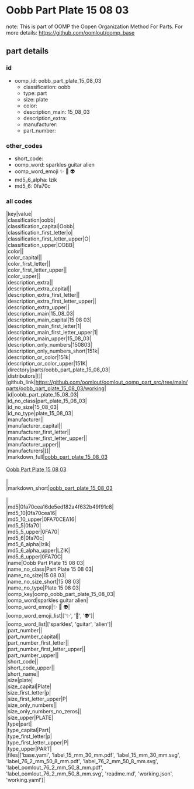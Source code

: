 # Oobb Part Plate 15 08 03  

note: This is part of OOMP the Oopen Organization Method For Parts. For more details: https://github.com/oomlout/oomp_base

##  part details





### id
* oomp_id: oobb_part_plate_15_08_03
  * classification: oobb
  * type: part
  * size: plate
  * color: 
  * description_main: 15_08_03
  * description_extra: 
  * manufacturer: 
  * part_number: 

### other_codes
* short_code: 
* oomp_word: sparkles guitar alien
* oomp_word_emoji :sparkles: :guitar: :alien:
* md5_6_alpha: lzik
* md5_6: 0fa70c

### all codes 
|key|value|  
|classification|oobb|  
|classification_capital|Oobb|  
|classification_first_letter|o|  
|classification_first_letter_upper|O|  
|classification_upper|OOBB|  
|color||  
|color_capital||  
|color_first_letter||  
|color_first_letter_upper||  
|color_upper||  
|description_extra||  
|description_extra_capital||  
|description_extra_first_letter||  
|description_extra_first_letter_upper||  
|description_extra_upper||  
|description_main|15_08_03|  
|description_main_capital|15 08 03|  
|description_main_first_letter|1|  
|description_main_first_letter_upper|1|  
|description_main_upper|15_08_03|  
|description_only_numbers|150803|  
|description_only_numbers_short|151k|  
|description_or_color|151k|  
|description_or_color_upper|151K|  
|directory|parts/oobb_part_plate_15_08_03|  
|distributors|[]|  
|github_link|https://github.com/oomlout/oomlout_oomp_part_src/tree/main/parts/oobb_part_plate_15_08_03/working|  
|id|oobb_part_plate_15_08_03|  
|id_no_class|part_plate_15_08_03|  
|id_no_size|15_08_03|  
|id_no_type|plate_15_08_03|  
|manufacturer||  
|manufacturer_capital||  
|manufacturer_first_letter||  
|manufacturer_first_letter_upper||  
|manufacturer_upper||  
|manufacturers|[]|  
|markdown_full|[oobb_part_plate_15_08_03](https://github.com/oomlout/oomlout_oomp_part_src/tree/main/parts/oobb_part_plate_15_08_03/working)<br>[](https://github.com/oomlout/oomlout_oomp_part_src/tree/main/parts/oobb_part_plate_15_08_03/working)<br>[Oobb Part Plate 15 08 03](https://github.com/oomlout/oomlout_oomp_part_src/tree/main/parts/oobb_part_plate_15_08_03/working)<br><br>|  
|markdown_short|[oobb_part_plate_15_08_03](https://github.com/oomlout/oomlout_oomp_part_src/tree/main/parts/oobb_part_plate_15_08_03/working)<br><br>|  
|md5|0fa70cea16de5ed182a4f632b49f91c8|  
|md5_10|0fa70cea16|  
|md5_10_upper|0FA70CEA16|  
|md5_5|0fa70|  
|md5_5_upper|0FA70|  
|md5_6|0fa70c|  
|md5_6_alpha|lzik|  
|md5_6_alpha_upper|LZIK|  
|md5_6_upper|0FA70C|  
|name|Oobb Part Plate 15 08 03|  
|name_no_class|Part Plate 15 08 03|  
|name_no_size|15 08 03|  
|name_no_size_short|15 08 03|  
|name_no_type|Plate 15 08 03|  
|oomp_key|oomp_oobb_part_plate_15_08_03|  
|oomp_word|sparkles guitar alien|  
|oomp_word_emoji|:sparkles: :guitar: :alien:|  
|oomp_word_emoji_list|[':sparkles:', ':guitar:', ':alien:']|  
|oomp_word_list|['sparkles', 'guitar', 'alien']|  
|part_number||  
|part_number_capital||  
|part_number_first_letter||  
|part_number_first_letter_upper||  
|part_number_upper||  
|short_code||  
|short_code_upper||  
|short_name||  
|size|plate|  
|size_capital|Plate|  
|size_first_letter|p|  
|size_first_letter_upper|P|  
|size_only_numbers||  
|size_only_numbers_no_zeros||  
|size_upper|PLATE|  
|type|part|  
|type_capital|Part|  
|type_first_letter|p|  
|type_first_letter_upper|P|  
|type_upper|PART|  
|files|['base.yaml', 'label_15_mm_30_mm.pdf', 'label_15_mm_30_mm.svg', 'label_76_2_mm_50_8_mm.pdf', 'label_76_2_mm_50_8_mm.svg', 'label_oomlout_76_2_mm_50_8_mm.pdf', 'label_oomlout_76_2_mm_50_8_mm.svg', 'readme.md', 'working.json', 'working.yaml']|  

